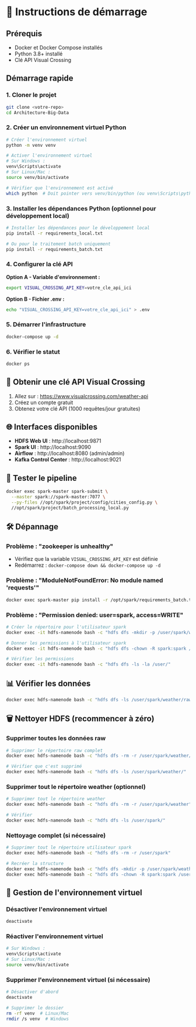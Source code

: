 # 🚀 Instructions de démarrage

## Prérequis
- Docker et Docker Compose installés
- Python 3.8+ installé
- Clé API Visual Crossing

## Démarrage rapide

### 1. Cloner le projet
```bash
git clone <votre-repo>
cd Architecture-Big-Data
```

### 2. Créer un environnement virtuel Python
```bash
# Créer l'environnement virtuel
python -m venv venv

# Activer l'environnement virtuel
# Sur Windows :
venv\Scripts\activate
# Sur Linux/Mac :
source venv/bin/activate

# Vérifier que l'environnement est activé
which python  # Doit pointer vers venv/bin/python (ou venv\Scripts\python sur Windows)
```

### 3. Installer les dépendances Python (optionnel pour développement local)
```bash
# Installer les dépendances pour le développement local
pip install -r requirements_local.txt

# Ou pour le traitement batch uniquement
pip install -r requirements_batch.txt
```

### 4. Configurer la clé API
**Option A - Variable d'environnement :**
```bash
export VISUAL_CROSSING_API_KEY=votre_cle_api_ici
```

**Option B - Fichier .env :**
```bash
echo "VISUAL_CROSSING_API_KEY=votre_cle_api_ici" > .env
```

### 5. Démarrer l'infrastructure
```bash
docker-compose up -d
```

### 6. Vérifier le statut
```bash
docker ps
```

## 🔑 Obtenir une clé API Visual Crossing

1. Allez sur : https://www.visualcrossing.com/weather-api
2. Créez un compte gratuit
3. Obtenez votre clé API (1000 requêtes/jour gratuites)

## 🌐 Interfaces disponibles

- **HDFS Web UI** : http://localhost:9871
- **Spark UI** : http://localhost:9090
- **Airflow** : http://localhost:8080 (admin/admin)
- **Kafka Control Center** : http://localhost:9021

## 🧪 Tester le pipeline

```bash
docker exec spark-master spark-submit \
  --master spark://spark-master:7077 \
  --py-files //opt/spark/project/config/cities_config.py \
  //opt/spark/project/batch_processing_local.py
```

## 🛠️ Dépannage

### Problème : "zookeeper is unhealthy"
- Vérifiez que la variable `VISUAL_CROSSING_API_KEY` est définie
- Redémarrez : `docker-compose down && docker-compose up -d`

### Problème : "ModuleNotFoundError: No module named 'requests'"
```bash
docker exec spark-master pip install -r /opt/spark/requirements_batch.txt
```

### Problème : "Permission denied: user=spark, access=WRITE"
```bash
# Créer le répertoire pour l'utilisateur spark
docker exec -it hdfs-namenode bash -c "hdfs dfs -mkdir -p /user/spark/weather/raw"

# Donner les permissions à l'utilisateur spark
docker exec -it hdfs-namenode bash -c "hdfs dfs -chown -R spark:spark /user/spark"

# Vérifier les permissions
docker exec -it hdfs-namenode bash -c "hdfs dfs -ls -la /user/"
```

## 📊 Vérifier les données

```bash
docker exec hdfs-namenode bash -c "hdfs dfs -ls /user/spark/weather/raw/"
```

## 🗑️ Nettoyer HDFS (recommencer à zéro)

### Supprimer toutes les données raw
```bash
# Supprimer le répertoire raw complet
docker exec hdfs-namenode bash -c "hdfs dfs -rm -r /user/spark/weather/raw"

# Vérifier que c'est supprimé
docker exec hdfs-namenode bash -c "hdfs dfs -ls /user/spark/weather/"
```

### Supprimer tout le répertoire weather (optionnel)
```bash
# Supprimer tout le répertoire weather
docker exec hdfs-namenode bash -c "hdfs dfs -rm -r /user/spark/weather"

# Vérifier
docker exec hdfs-namenode bash -c "hdfs dfs -ls /user/spark/"
```

### Nettoyage complet (si nécessaire)
```bash
# Supprimer tout le répertoire utilisateur spark
docker exec hdfs-namenode bash -c "hdfs dfs -rm -r /user/spark"

# Recréer la structure
docker exec hdfs-namenode bash -c "hdfs dfs -mkdir -p /user/spark/weather/raw"
docker exec hdfs-namenode bash -c "hdfs dfs -chown -R spark:spark /user/spark"
```

## 🔄 Gestion de l'environnement virtuel

### Désactiver l'environnement virtuel
```bash
deactivate
```

### Réactiver l'environnement virtuel
```bash
# Sur Windows :
venv\Scripts\activate
# Sur Linux/Mac :
source venv/bin/activate
```

### Supprimer l'environnement virtuel (si nécessaire)
```bash
# Désactiver d'abord
deactivate

# Supprimer le dossier
rm -rf venv  # Linux/Mac
rmdir /s venv  # Windows
```
